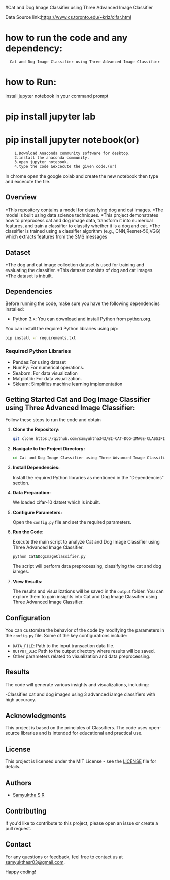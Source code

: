 #Cat and Dog Image Classifier using Three Advanced Image Classifier

Data Source link:https://www.cs.toronto.edu/~kriz/cifar.html


# how to run the code and any dependency:
      Cat and Dog Image Classifier using Three Advanced Image Classifier


# how to Run:
install jupyter notebook in your command prompt
  # pip install jupyter lab
  # pip install jupyter notebook(or)
        1.Download Anaconda community software for desktop.
        2.install the anaconda community.
        3.open jupyter notebook.
        4.type the code &excecute the given code.(or)
  In chrome open the google colab and create the new notebook then type and excecute the file.

## Overview

*This repository contains a model for classifying dog and cat images. 
*The model is built using data science techniques.
*This project demonstrates how to preprocess cat and dog image data, transform it into numerical features, and train a classifier to classify whether it is a dog and cat.
*The classifier is trained using a classifier algorithm (e.g., CNN,Resnet-50,VGG) which extracts features from the SMS messages

## Dataset

*The dog and cat image collection dataset is used for training and evaluating the classifier. 
*This dataset consists of dog and cat images. 
*The dataset is inbuilt.



## Dependencies

Before running the code, make sure you have the following dependencies installed:

- Python 3.x: You can download and install Python from [python.org](https://www.python.org/downloads/).

You can install the required Python libraries using pip:

```bash
pip install -r requirements.txt
```

### Required Python Libraries 

- Pandas:For using dataset
- NumPy: For numerical operations.
- Seaborn: For data visualization
- Matplotlib: For data visualization.
- Sklearn: Simplifies machine learning implementation


## Getting Started Cat and Dog Image Classifier using Three Advanced Image Classifier:

Follow these steps to run the code and obtain 

1. **Clone the Repository:**

   ```bash
   git clone https://github.com/samyuktha343/BI-CAT-DOG-IMAGE-CLASSIFIER.git
   ```

2. **Navigate to the Project Directory:**

   ```bash
   cd Cat and Dog Image Classifier using Three Advanced Image Classifier
   ```

3. **Install Dependencies:**

   Install the required Python libraries as mentioned in the "Dependencies" section.

4. **Data Preparation:**

   We loaded cifar-10 datset which is inbuilt.

5. **Configure Parameters:**

   Open the `config.py` file and set the required parameters.

6. **Run the Code:**

   Execute the main script to analyze Cat and Dog Image Classifier using Three Advanced Image Classifier.

   ```bash
   python Cat&DogImageClassifier.py
   ```

   The script will perform data preprocessing, classifying the cat and dog iamges.

7. **View Results:**

   The results and visualizations will be saved in the `output` folder. You can explore them to gain insights into  Cat and Dog Image Classifier using Three Advanced Image Classifier.

## Configuration

You can customize the behavior of the code by modifying the parameters in the `config.py` file. Some of the key configurations include:

- `DATA_FILE`: Path to the input transaction data file.
- `OUTPUT_DIR`: Path to the output directory where results will be saved.
- Other parameters related to visualization and data preprocessing.

## Results

The code will generate various insights and visualizations, including:

-Classifies cat and dog images using 3 advanced iamge classifiers with high accuracy.

## Acknowledgments

This project is based on the principles of Classifiers. The code uses open-source libraries and is intended for educational and practical use.

## License

This project is licensed under the MIT License - see the [LICENSE](LICENSE) file for details.

## Authors

- [Samyuktha S R](https://github.com/samyuktha343)     

## Contributing

If you'd like to contribute to this project, please open an issue or create a pull request.

## Contact

For any questions or feedback, feel free to contact us at [samyukthasr03@gmail.com](mailto:samyukthasr03@gmail.com).  


Happy coding!
